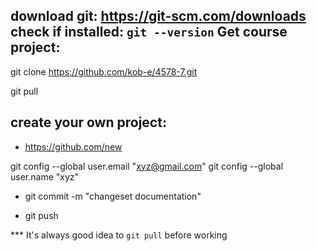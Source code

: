 download git: https://git-scm.com/downloads
check if installed: `git --version`
Get course project:
--------------------
git clone https://github.com/kob-e/4578-7.git

git pull



create your own project:
-----------------------------
- https://github.com/new

git config --global user.email "xyz@gmail.com"
git config --global user.name "xyz"

- git commit -m "changeset documentation"

- git push


*** It's always good idea to `git pull` before working
